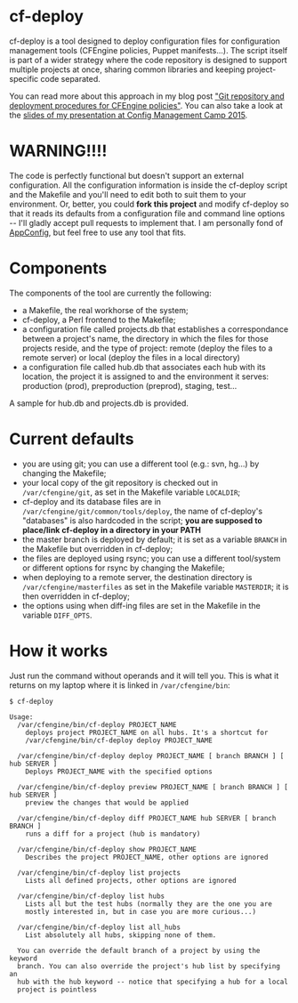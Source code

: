 # cf-deploy

cf-deploy is a tool designed to deploy configuration files for configuration management tools (CFEngine policies, Puppet manifests...). The script itself is part of a wider strategy where the code repository is designed to support multiple projects at once, sharing common libraries and keeping project-specific code separated.

You can read more about this approach in my blog post ["Git repository and deployment procedures for CFEngine policies"](http://syslog.me/2014/04/07/git-repository-and-deployment-procedures-for-cfengine-policies/). You can also take a look at the [slides of my presentation at Config Management Camp 2015](https://speakerdeck.com/brontolinux/many-projects-one-code).


# WARNING!!!!

The code is perfectly functional but doesn't support an external configuration. All the configuration information is inside the cf-deploy script and the Makefile and you'll need to edit both to suit them to your environment. Or, better, you could **fork this project** and modify cf-deploy so that it reads its defaults from a configuration file and command line options -- I'll gladly accept pull requests to implement that. I am personally fond of [AppConfig](https://metacpan.org/release/AppConfig), but feel free to use any tool that fits.


# Components

The components of the tool are currently the following:

* a Makefile, the real workhorse of the system;
* cf-deploy, a Perl frontend to the Makefile;
* a configuration file called projects.db that establishes a correspondance between a project's name, the directory in which the files for those projects reside, and the type of project: remote (deploy the files to a remote server) or local (deploy the files in a local directory)
* a configuration file called hub.db that associates each hub with its location, the project it is assigned to and the environment it serves: production (prod), preproduction (preprod), staging, test...

A sample for hub.db and projects.db is provided.


# Current defaults

- you are using git; you can use a different tool (e.g.: svn, hg...) by changing the Makefile;
- your local copy of the git repository is checked out in `/var/cfengine/git`, as set in the Makefile variable `LOCALDIR`;
- cf-deploy and its database files are in `/var/cfengine/git/common/tools/deploy`, the name of cf-deploy's "databases" is also hardcoded in the script; **you are supposed to place/link cf-deploy in a directory in your PATH**
- the master branch is deployed by default; it is set as a variable `BRANCH` in the Makefile but overridden in cf-deploy;
- the files are deployed using rsync; you can use a different tool/system or different options for rsync by changing the Makefile;
- when deploying to a remote server, the destination directory is `/var/cfengine/masterfiles` as set in the Makefile variable `MASTERDIR`; it is then overridden in cf-deploy;
- the options using when diff-ing files are set in the Makefile in the variable `DIFF_OPTS`.


# How it works

Just run the command without operands and it will tell you. This is what it returns on my laptop where it is linked in `/var/cfengine/bin`:

```
$ cf-deploy 

Usage:
  /var/cfengine/bin/cf-deploy PROJECT_NAME
    deploys project PROJECT_NAME on all hubs. It's a shortcut for
    /var/cfengine/bin/cf-deploy deploy PROJECT_NAME

  /var/cfengine/bin/cf-deploy deploy PROJECT_NAME [ branch BRANCH ] [ hub SERVER ]
    Deploys PROJECT_NAME with the specified options

  /var/cfengine/bin/cf-deploy preview PROJECT_NAME [ branch BRANCH ] [ hub SERVER ]
    preview the changes that would be applied

  /var/cfengine/bin/cf-deploy diff PROJECT_NAME hub SERVER [ branch BRANCH ]
    runs a diff for a project (hub is mandatory)

  /var/cfengine/bin/cf-deploy show PROJECT_NAME
    Describes the project PROJECT_NAME, other options are ignored

  /var/cfengine/bin/cf-deploy list projects
    Lists all defined projects, other options are ignored

  /var/cfengine/bin/cf-deploy list hubs
    Lists all but the test hubs (normally they are the one you are
    mostly interested in, but in case you are more curious...)

  /var/cfengine/bin/cf-deploy list all_hubs
    List absolutely all hubs, skipping none of them.

  You can override the default branch of a project by using the keyword
  branch. You can also override the project's hub list by specifying an
  hub with the hub keyword -- notice that specifying a hub for a local
  project is pointless

```